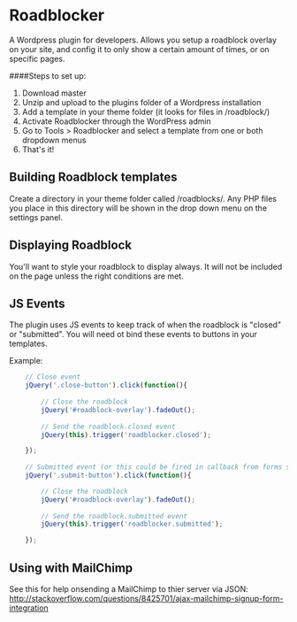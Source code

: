 Roadblocker
==========

A Wordpress plugin for developers. Allows you setup a roadblock overlay on your site, and config it to only show a certain amount of times, or on specific pages.

####Steps to set up:

1. Download master
2. Unzip and upload to the plugins folder of a Wordpress installation
3. Add a template in your theme folder (it looks for files in /roadblock/)
4. Activate Roadblocker through the WordPress admin
5. Go to Tools > Roadblocker and select a template from one or both dropdown menus
6. That's it!


## Building Roadblock templates

Create a directory in your theme folder called /roadblocks/. Any PHP files you place in this directory will be shown in the drop down menu on the settings panel.

## Displaying Roadblock

You'll want to style your roadblock to display always. It will not be included on the page unless the right conditions are met.

## JS Events

The plugin uses JS events to keep track of when the roadblock is "closed" or "submitted". You will need ot bind these events to buttons in your templates. 

Example:
```javascript
	// Close event
	jQuery('.close-button').click(function(){
		
		// Close the roadblock
		jQuery('#roadblock-overlay').fadeOut();
		
		// Send the roadblock.closed event
		jQuery(this).trigger('roadblocker.closed');

	});
	
	// Submitted event (or this could be fired in callback from forms submitted with JS)
	jQuery('.submit-button').click(function(){

		// Close the roadblock	
		jQuery('#roadblock-overlay').fadeOut();
		
		// Send the roadblock.submitted event
		jQuery(this).trigger('roadblocker.submitted');

	});
```

## Using with MailChimp

See this for help onsending a MailChimp to thier server via JSON: http://stackoverflow.com/questions/8425701/ajax-mailchimp-signup-form-integration
